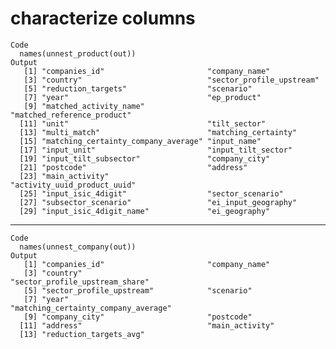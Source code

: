 # characterize columns

    Code
      names(unnest_product(out))
    Output
       [1] "companies_id"                       "company_name"                      
       [3] "country"                            "sector_profile_upstream"           
       [5] "reduction_targets"                  "scenario"                          
       [7] "year"                               "ep_product"                        
       [9] "matched_activity_name"              "matched_reference_product"         
      [11] "unit"                               "tilt_sector"                       
      [13] "multi_match"                        "matching_certainty"                
      [15] "matching_certainty_company_average" "input_name"                        
      [17] "input_unit"                         "input_tilt_sector"                 
      [19] "input_tilt_subsector"               "company_city"                      
      [21] "postcode"                           "address"                           
      [23] "main_activity"                      "activity_uuid_product_uuid"        
      [25] "input_isic_4digit"                  "sector_scenario"                   
      [27] "subsector_scenario"                 "ei_input_geography"                
      [29] "input_isic_4digit_name"             "ei_geography"                      

---

    Code
      names(unnest_company(out))
    Output
       [1] "companies_id"                       "company_name"                      
       [3] "country"                            "sector_profile_upstream_share"     
       [5] "sector_profile_upstream"            "scenario"                          
       [7] "year"                               "matching_certainty_company_average"
       [9] "company_city"                       "postcode"                          
      [11] "address"                            "main_activity"                     
      [13] "reduction_targets_avg"             

